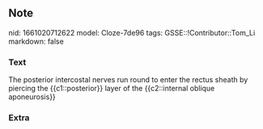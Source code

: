 ## Note
nid: 1661020712622
model: Cloze-7de96
tags: GSSE::!Contributor::Tom_Li
markdown: false

### Text
<div>
  The posterior intercostal nerves run round to enter the rectus
  sheath by piercing the {{c1::posterior}} layer of the
  {{c2::internal oblique aponeurosis}}
</div>

### Extra

